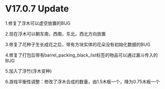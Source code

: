# V17.0.7 Update

1.修复了浮木可以虚空放置的BUG

2.现在浮木可以朝东南，西南，东北，西北方向放置

3.修复了花种子生长成花之后，带有方块实体的花朵没有初始化数据的BUG

4.修复了打包后带有barrel_packing_black_list标签的物品可以通过漏斗传入的BUG

5.加入了浮竹(浮木变种)

6.游戏平衡性调整：修改了浮木合成的数量，由1.5木板一个，降为0.75木板一个

